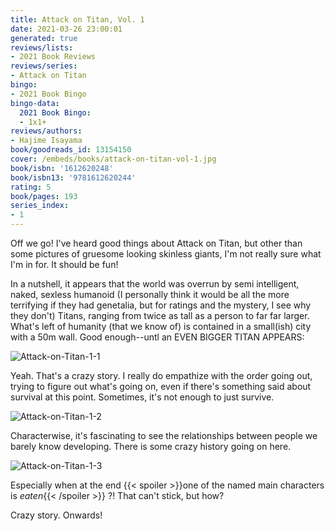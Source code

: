 ```yaml
---
title: Attack on Titan, Vol. 1
date: 2021-03-26 23:00:01
generated: true
reviews/lists:
- 2021 Book Reviews
reviews/series:
- Attack on Titan
bingo:
- 2021 Book Bingo
bingo-data:
  2021 Book Bingo:
  - 1x1+
reviews/authors:
- Hajime Isayama
book/goodreads_id: 13154150
cover: /embeds/books/attack-on-titan-vol-1.jpg
book/isbn: '1612620248'
book/isbn13: '9781612620244'
rating: 5
book/pages: 193
series_index:
- 1
---
```

Off we go! I've heard good things about Attack on Titan, but other than some pictures of gruesome looking skinless giants, I'm not really sure what I'm in for. It should be fun!  

In a nutshell, it appears that the world was overrun by semi intelligent, naked, sexless humanoid (I personally think it would be all the more terrifying if they had genetalia, but for ratings and the mystery, I see why they don't) Titans, ranging from twice as tall as a person to far far larger. What's left of humanity (that we know of) is contained in a small(ish) city with a 50m wall. Good enough--untl an EVEN BIGGER TITAN APPEARS:  

<!--more-->

![Attack-on-Titan-1-1](/embeds/books/attachments/attack-on-titan-1-1.png)  

Yeah. That's a crazy story. I really do empathize with the order going out, trying to figure out what's going on, even if there's something said about survival at this point. Sometimes, it's not enough to just survive.  

![Attack-on-Titan-1-2](/embeds/books/attachments/attack-on-titan-1-2.png)  

Characterwise, it's fascinating to see the relationships between people we barely know developing. There is some crazy history going on here.  

![Attack-on-Titan-1-3](/embeds/books/attachments/attack-on-titan-1-3.png)  

Especially when at the end  {{< spoiler >}}one of the named main characters is *eaten*{{< /spoiler >}}  ?! That can't stick, but how?  

Crazy story. Onwards!